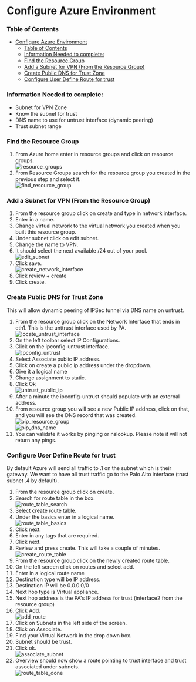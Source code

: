 # Configure Azure Environment

### Table of Contents
- [Configure Azure Environment](#configure-azure-environment)
    - [Table of Contents](#table-of-contents)
    - [Information Needed to complete:](#information-needed-to-complete)
    - [Find the Resource Group](#find-the-resource-group)
    - [Add a Subnet for VPN (From the Resource Group)](#add-a-subnet-for-vpn-from-the-resource-group)
    - [Create Public DNS for Trust Zone](#create-public-dns-for-trust-zone)
    - [Configure User Define Route for trust](#configure-user-define-route-for-trust)


### Information Needed to complete:
* Subnet for VPN Zone
* Know the subnet for trust
* DNS name to use for untrust interface (dynamic peering)
* Trust subnet range

### Find the Resource Group
1. From Azure home enter in resource groups and click on resource groups.\
![resource_groups](images/search_resource_groups.png)
2. From Resource Groups search for the resource group you created in the previous step and select it.\
![find_resource_group](images/find_resource_group.png)

### Add a Subnet for VPN (From the Resource Group)
1. From the resource group click on create and type in network interface.
2. Enter in a name.
3. Change virtual network to the virtual network you created when you built this resource group.
4. Under subnet click on edit subnet.
5. Change the name to VPN.
6. It should select the next available /24 out of your pool.\
![edit_subnet](images/add_vpn_subnet.png)
7. Click save.\
![create_network_interface](images/create_network_interface.png)
1. Click review + create
2. Click create.

### Create Public DNS for Trust Zone
This will allow dynamic peering of IPSec tunnel via DNS name on untrust.

1. From the resource group click on the Network Interface that ends in eth1. This is the unttrust interface used by PA.\
![locate_untrust_interface](images/untrust_interface.png)
2. On the left toolbar select IP Configurations.
3. Click on the ipconfig-untrust interface.\
![ipconfig_untrust](images/ipconfig_untrust.png)
4. Select Associate public IP address.
5. Click on create a public ip address under the dropdown.
6. Give it a logical name
7. Change assignment to static.
8. Click Ok\
![untrust_public_ip](images/untrust_public_ip.png)
9. After a minute the ipconfig-untrust should populate with an external address.
10. From resource group you will see a new Public IP address, click on that, and you will see the DNS record that was created.\
![pip_resource_group](images/public_ip_resource_group.png)\
![pip_dns_name](images/public_ip_cleaned.png)
11. You can validate it works by pinging or nslookup. Please note it will not return any pings.


### Configure User Define Route for trust
By default Azure will send all traffic to .1 on the subnet which is their gateway. We want to have all trust traffic go to the Palo Alto interface (trust subnet .4 by default).

1. From the resource group click on create.
2. Search for route table in the box.\
![route_table_search](images/route_table_search.png)
3. Select create route table.
4. Under the basics enter in a logical name.\
![route_table_basics](images/create_route_table_basics.png)
5. Click next.
6. Enter in any tags that are required.
7. Click next.
8. Review and press create. This will take a couple of minutes.
![create_route_table](images/create_route_table.png)
9. From the resource group click on the newly created route table.
10. On the left screen click on routes and select add.
11. Enter in a logical route name
12. Destination type will be IP address.
13. Destination IP will be 0.0.0.0/0
14. Next hop type is Virtual appliance.
15. Next hop address is the PA's IP address for trust (interface2 from the resource group)
16. Click Add.\
![add_route](images/add_route.png)
17. Click on Subnets in the left side of the screen.
18. Click on Associate.
19. Find your Virtual Network in the drop down box.
20. Subnet should be trust.
21. Click ok.\
![associate_subnet](images/associate_subnet.png)
22. Overview should now show a route pointing to trust interface and trust associated under subnets.\
![route_table_done](images/route_table_done.png)

